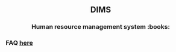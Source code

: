 <h2 align="center">DIMS</h2> 
<h3 align="center">Human resource management system  :books:</h3>

### FAQ <a href="https://github.com/Dev-incubator/HIMS/wiki/FAQ" target="_blank">here</a>
